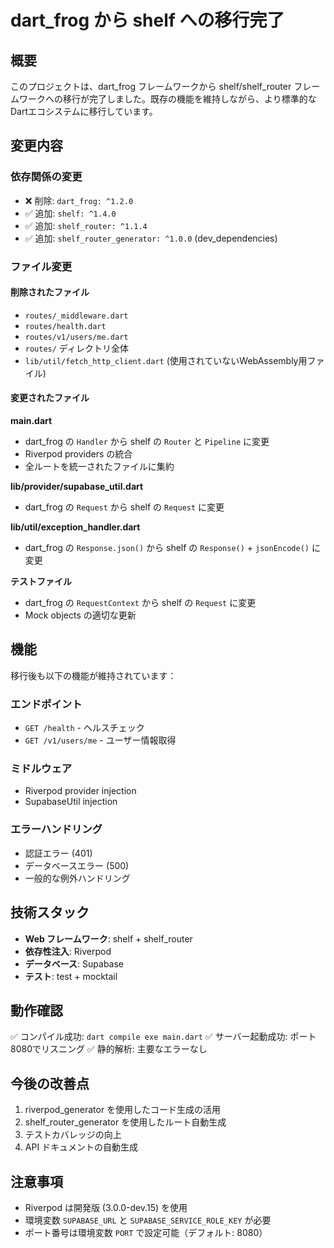 # dart_frog から shelf への移行完了

## 概要

このプロジェクトは、dart_frog フレームワークから shelf/shelf_router フレームワークへの移行が完了しました。既存の機能を維持しながら、より標準的なDartエコシステムに移行しています。

## 変更内容

### 依存関係の変更

- ❌ 削除: `dart_frog: ^1.2.0`
- ✅ 追加: `shelf: ^1.4.0`
- ✅ 追加: `shelf_router: ^1.1.4`
- ✅ 追加: `shelf_router_generator: ^1.0.0` (dev_dependencies)

### ファイル変更

#### 削除されたファイル
- `routes/_middleware.dart`
- `routes/health.dart`
- `routes/v1/users/me.dart`
- `routes/` ディレクトリ全体
- `lib/util/fetch_http_client.dart` (使用されていないWebAssembly用ファイル)

#### 変更されたファイル

**main.dart**
- dart_frog の `Handler` から shelf の `Router` と `Pipeline` に変更
- Riverpod providers の統合
- 全ルートを統一されたファイルに集約

**lib/provider/supabase_util.dart**
- dart_frog の `Request` から shelf の `Request` に変更

**lib/util/exception_handler.dart**
- dart_frog の `Response.json()` から shelf の `Response()` + `jsonEncode()` に変更

**テストファイル**
- dart_frog の `RequestContext` から shelf の `Request` に変更
- Mock objects の適切な更新

## 機能

移行後も以下の機能が維持されています：

### エンドポイント
- `GET /health` - ヘルスチェック
- `GET /v1/users/me` - ユーザー情報取得

### ミドルウェア
- Riverpod provider injection
- SupabaseUtil injection

### エラーハンドリング
- 認証エラー (401)
- データベースエラー (500)
- 一般的な例外ハンドリング

## 技術スタック

- **Web フレームワーク**: shelf + shelf_router
- **依存性注入**: Riverpod
- **データベース**: Supabase
- **テスト**: test + mocktail

## 動作確認

✅ コンパイル成功: `dart compile exe main.dart`
✅ サーバー起動成功: ポート8080でリスニング
✅ 静的解析: 主要なエラーなし

## 今後の改善点

1. riverpod_generator を使用したコード生成の活用
2. shelf_router_generator を使用したルート自動生成
3. テストカバレッジの向上
4. API ドキュメントの自動生成

## 注意事項

- Riverpod は開発版 (3.0.0-dev.15) を使用
- 環境変数 `SUPABASE_URL` と `SUPABASE_SERVICE_ROLE_KEY` が必要
- ポート番号は環境変数 `PORT` で設定可能（デフォルト: 8080）
